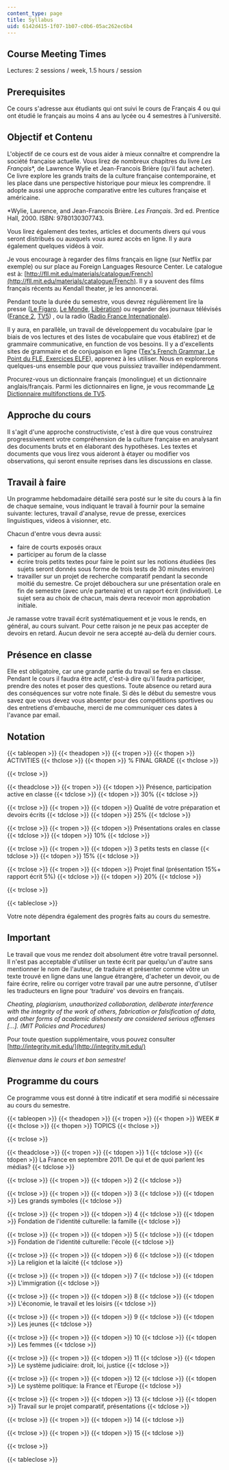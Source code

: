 ```yaml
---
content_type: page
title: Syllabus
uid: 6142d415-1f07-1b07-c0b6-05ac262ec6b4
---
```


Course Meeting Times
--------------------

Lectures: 2 sessions / week, 1.5 hours / session

Prerequisites
-------------

Ce cours s'adresse aux étudiants qui ont suivi le cours de Français 4 ou qui ont étudié le français au moins 4 ans au lycée ou 4 semestres à l'université.

Objectif et Contenu
-------------------

L'objectif de ce cours est de vous aider à mieux connaître et comprendre la société française actuelle. Vous lirez de nombreux chapitres du livre _Les Français_\*, de Lawrence Wylie et Jean-Francois Brière (qu'il faut acheter). Ce livre explore les grands traits de la culture française contemporaine, et les place dans une perspective historique pour mieux les comprendre. Il adopte aussi une approche comparative entre les cultures française et américaine.

\*Wylie, Laurence, and Jean-Francois Brière. _Les Français_. 3rd ed. Prentice Hall, 2000. ISBN: 9780130307743.

Vous lirez également des textes, articles et documents divers qui vous seront distribués ou auxquels vous aurez accès en ligne. Il y aura également quelques vidéos à voir.

Je vous encourage à regarder des films français en ligne (sur Netflix par exemple) ou sur place au Foreign Languages Resource Center. Le catalogue est à: [http://fll.mit.edu/materials/catalogue/French](http://fll.mit.edu/materials/catalogue/French). Il y a souvent des films français récents au Kendall theater, je les annoncerai.

Pendant toute la durée du semestre, vous devrez régulièrement lire la presse ([Le Figaro](http://www.lefigaro.fr/), [Le Monde](http://www.lemonde.fr/), [Libération](http://www.liberation.fr/)) ou regarder des journaux télévisés ([France 2](http://france2.fr/), [TV5](http://www.tv5.org/)) , ou la radio ([Radio France Internationale](http://www.rfi.fr/)).

Il y aura, en parallèle, un travail de développement du vocabulaire (par le biais de vos lectures et des listes de vocabulaire que vous établirez) et de grammaire communicative, en function de vos besoins. Il y a d'excellents sites de grammaire et de conjugaison en ligne ([Tex's French Grammar, Le Point du FLE, Exercices ELFE](http://www.laits.utexas.edu/tex/gr/index.html)), apprenez à les utiliser. Nous en explorerons quelques-uns ensemble pour que vous puissiez travailler indépendamment.

Procurez-vous un dictionnaire français (monolingue) et un dictionnaire anglais/français. Parmi les dictionnaires en ligne, je vous recommande [Le Dictionnaire multifonctions de TV5](http://dictionnaire.tv5.org/).

Approche du cours
-----------------

Il s'agit d'une approche constructiviste, c'est à dire que vous construirez progressivement votre compréhension de la culture française en analysant des documents bruts et en élaborant des hypothèses. Les textes et documents que vous lirez vous aideront à étayer ou modifier vos observations, qui seront ensuite reprises dans les discussions en classe.

Travail à faire
---------------

Un programme hebdomadaire détaillé sera posté sur le site du cours à la fin de chaque semaine, vous indiquant le travail à fournir pour la semaine suivante: lectures, travail d'analyse, revue de presse, exercices linguistiques, videos à visionner, etc.

Chacun d'entre vous devra aussi:

*   faire de courts exposés oraux
*   participer au forum de la classe
*   écrire trois petits textes pour faire le point sur les notions étudiées (les sujets seront donnés sous forme de trois tests de 30 minutes environ)
*   travailler sur un projet de recherche comparatif pendant la seconde moitié du semestre. Ce projet débouchera sur une présentation orale en fin de semestre (avec un/e partenaire) et un rapport écrit (individuel). Le sujet sera au choix de chacun, mais devra recevoir mon approbation initiale.

Je ramasse votre travail écrit systématiquement et je vous le rends, en général, au cours suivant. Pour cette raison je ne peux pas accepter de devoirs en retard. Aucun devoir ne sera accepté au-delà du dernier cours.

Présence en classe
------------------

Elle est obligatoire, car une grande partie du travail se fera en classe. Pendant le cours il faudra être actif, c'est-à dire qu'il faudra participer, prendre des notes et poser des questions. Toute absence ou retard aura des conséquences sur votre note finale. Si dès le début du semestre vous savez que vous devez vous absenter pour des compétitions sportives ou des entretiens d'embauche, merci de me communiquer ces dates à l'avance par email.

Notation
--------

{{< tableopen >}}
{{< theadopen >}}
{{< tropen >}}
{{< thopen >}}
ACTIVITIES
{{< thclose >}}
{{< thopen >}}
% FINAL GRADE
{{< thclose >}}

{{< trclose >}}

{{< theadclose >}}
{{< tropen >}}
{{< tdopen >}}
Présence, participation active en classe
{{< tdclose >}}
{{< tdopen >}}
30%
{{< tdclose >}}

{{< trclose >}}
{{< tropen >}}
{{< tdopen >}}
Qualité de votre préparation et devoirs écrits
{{< tdclose >}}
{{< tdopen >}}
25%
{{< tdclose >}}

{{< trclose >}}
{{< tropen >}}
{{< tdopen >}}
Présentations orales en classe
{{< tdclose >}}
{{< tdopen >}}
10%
{{< tdclose >}}

{{< trclose >}}
{{< tropen >}}
{{< tdopen >}}
3 petits tests en classe
{{< tdclose >}}
{{< tdopen >}}
15%
{{< tdclose >}}

{{< trclose >}}
{{< tropen >}}
{{< tdopen >}}
Projet final (présentation 15%+ rapport écrit 5%)
{{< tdclose >}}
{{< tdopen >}}
20%
{{< tdclose >}}

{{< trclose >}}

{{< tableclose >}}

Votre note dépendra également des progrès faits au cours du semestre.

Important
---------

Le travail que vous me rendez doit absolument être votre travail personnel. Il n'est pas acceptable d'utiliser un texte écrit par quelqu'un d'autre sans mentionner le nom de l'auteur, de traduire et présenter comme vôtre un texte trouvé en ligne dans une langue étrangère, d'acheter un devoir, ou de faire écrire, relire ou corriger votre travail par une autre personne, d'utilser les traducteurs en ligne pour ‘traduire' vos devoirs en français.

_Cheating, plagiarism, unauthorized collaboration, deliberate interference with the integrity of the work of others, fabrication or falsification of data, and other forms of academic dishonesty are considered serious offenses \[…\]. (MIT Policies and Procedures)_

Pour toute question supplémentaire, vous pouvez consulter [http://integrity.mit.edu/](http://integrity.mit.edu/)

_Bienvenue dans le cours et bon semestre!_

Programme du cours
------------------

Ce programme vous est donné à titre indicatif et sera modifié si nécessaire au cours du semestre.

{{< tableopen >}}
{{< theadopen >}}
{{< tropen >}}
{{< thopen >}}
WEEK #
{{< thclose >}}
{{< thopen >}}
TOPICS
{{< thclose >}}

{{< trclose >}}

{{< theadclose >}}
{{< tropen >}}
{{< tdopen >}}
1
{{< tdclose >}}
{{< tdopen >}}
La France en septembre 2011. De qui et de quoi parlent les médias?
{{< tdclose >}}

{{< trclose >}}
{{< tropen >}}
{{< tdopen >}}
2
{{< tdclose >}}

{{< trclose >}}
{{< tropen >}}
{{< tdopen >}}
3
{{< tdclose >}}
{{< tdopen >}}
Les grands symboles
{{< tdclose >}}

{{< trclose >}}
{{< tropen >}}
{{< tdopen >}}
4
{{< tdclose >}}
{{< tdopen >}}
Fondation de l'identité culturelle: la famille
{{< tdclose >}}

{{< trclose >}}
{{< tropen >}}
{{< tdopen >}}
5
{{< tdclose >}}
{{< tdopen >}}
Fondation de l'identité culturelle: l'école
{{< tdclose >}}

{{< trclose >}}
{{< tropen >}}
{{< tdopen >}}
6
{{< tdclose >}}
{{< tdopen >}}
La religion et la laïcité
{{< tdclose >}}

{{< trclose >}}
{{< tropen >}}
{{< tdopen >}}
7
{{< tdclose >}}
{{< tdopen >}}
L'immigration
{{< tdclose >}}

{{< trclose >}}
{{< tropen >}}
{{< tdopen >}}
8
{{< tdclose >}}
{{< tdopen >}}
L'économie, le travail et les loisirs
{{< tdclose >}}

{{< trclose >}}
{{< tropen >}}
{{< tdopen >}}
9
{{< tdclose >}}
{{< tdopen >}}
Les jeunes
{{< tdclose >}}

{{< trclose >}}
{{< tropen >}}
{{< tdopen >}}
10
{{< tdclose >}}
{{< tdopen >}}
Les femmes
{{< tdclose >}}

{{< trclose >}}
{{< tropen >}}
{{< tdopen >}}
11
{{< tdclose >}}
{{< tdopen >}}
Le système judiciaire: droit, loi, justice
{{< tdclose >}}

{{< trclose >}}
{{< tropen >}}
{{< tdopen >}}
12
{{< tdclose >}}
{{< tdopen >}}
Le système politique: la France et l'Europe
{{< tdclose >}}

{{< trclose >}}
{{< tropen >}}
{{< tdopen >}}
13
{{< tdclose >}}
{{< tdopen >}}
Travail sur le projet comparatif, présentations
{{< tdclose >}}

{{< trclose >}}
{{< tropen >}}
{{< tdopen >}}
14
{{< tdclose >}}

{{< trclose >}}
{{< tropen >}}
{{< tdopen >}}
15
{{< tdclose >}}

{{< trclose >}}

{{< tableclose >}}
